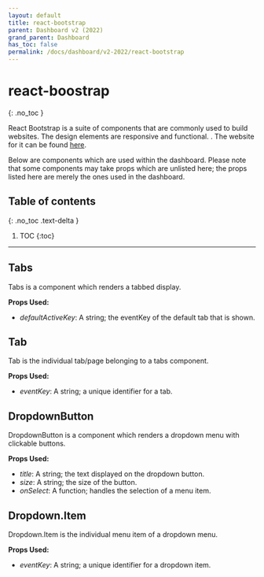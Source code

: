 ```yaml
---  
layout: default  
title: react-bootstrap
parent: Dashboard v2 (2022)
grand_parent: Dashboard
has_toc: false
permalink: /docs/dashboard/v2-2022/react-bootstrap
---  
```


# react-boostrap
{: .no_toc }

React Bootstrap is a suite of components that are commonly used to build websites. The design elements are responsive and functional.
. The website for it can be found [here](https://react-bootstrap.github.io/).

Below are components which are used within the dashboard. Please note that some components may take props which are unlisted here; the props listed here are merely the ones used in the dashboard.

## Table of contents
{: .no_toc .text-delta }

1. TOC
{:toc}

---

## Tabs

Tabs is a component which renders a tabbed display.

**Props Used:**
- *defaultActiveKey*: A string; the eventKey of the default tab that is shown.


## Tab

Tab is the individual tab/page belonging to a tabs component.

**Props Used:**
- *eventKey*: A string; a unique identifier for a tab.

## DropdownButton

DropdownButton is a component which renders a dropdown menu with clickable buttons.

**Props Used:**
- *title*: A string; the text displayed on the dropdown button.
- *size*: A string; the size of the button.
- *onSelect*: A function; handles the selection of a menu item.

## Dropdown.Item

Dropdown.Item is the individual menu item of a dropdown menu.

**Props Used:**
- *eventKey*: A string; a unique identifier for a dropdown item.